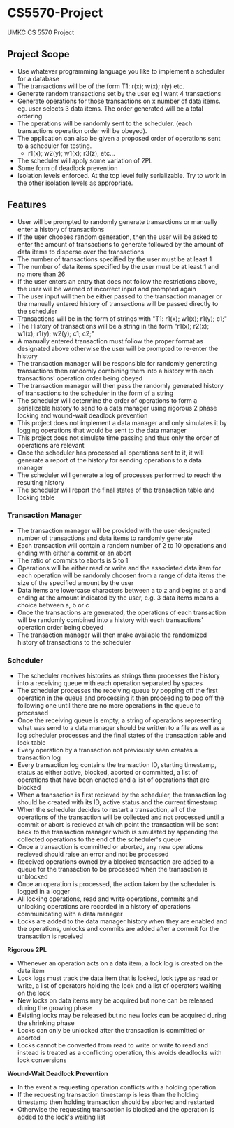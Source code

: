 # CS5570-Project
UMKC CS 5570 Project

## Project Scope
- Use whatever programming language you like to implement a scheduler for a database
- The transactions will be of the form T1: r(x); w(x); r(y) etc.
- Generate random transactions set by the user eg I want 4 transactions
- Generate operations for those transactions on x number of data items. eg. user selects 3 data items. The order generated will be a total ordering
- The operations will be randomly sent to the scheduler. (each transactions operation order will be obeyed). 
- The application can also be given a proposed order of operations sent to a scheduler for testing.
    - r1(x); w2(y); w1(x); r3(z), etc...
- The scheduler will apply some variation of 2PL
- Some form of deadlock prevention
- Isolation levels enforced.  At the top level fully serializable.  Try to work in the other isolation levels as appropriate.

## Features
  - User will be prompted to randomly generate transactions or manually enter a history of transactions
  - If the user chooses random generation, then the user will be asked to enter the amount of transactions to generate followed by the amount of data items to disperse over the transactions
  - The number of transactions specified by the user must be at least 1
  - The number of data items specified by the user must be at least 1 and no more than 26
  - If the user enters an entry that does not follow the restrictions above, the user will be warned of incorrect input and prompted again
  - The user input will then be either passed to the transaction manager or the manually entered history of transactions will be passed directly to the scheduler
  - Transactions will be in the form of strings with "T1: r1(x); w1(x); r1(y); c1;"
  - The History of transactions will be a string in the form "r1(x); r2(x); w1(x); r1(y); w2(y); c1; c2;"
  - A manually entered transaction must follow the proper format as designated above otherwise the user will be prompted to re-enter the history
  - The transaction manager will be responsible for randomly generating transactions then randomly combining them into a history with each transactions' operation order being obeyed
  - The transaction manager will then pass the randomly generated history of transactions to the scheduler in the form of a string
  - The scheduler will determine the order of operations to form a serializable history to send to a data manager using rigorous 2 phase locking and wound-wait deadlock prevention
  - This project does not implement a data manager and only simulates it by logging operations that would be sent to the data manager
  - This project does not simulate time passing and thus only the order of operations are relevant
  - Once the scheduler has processed all operations sent to it, it will generate a report of the history for sending operations to a data manager
  - The scheduler will generate a log of processes performed to reach the resulting history
  - The scheduler will report the final states of the transaction table and locking table
  
### Transaction Manager
  - The transaction manager will be provided with the user designated number of transactions and data items to randomly generate
  - Each transaction will contain a random number of 2 to 10 operations and ending with either a commit or an abort
  - The ratio of commits to aborts is 5 to 1
  - Operations will be either read or write and the associated data item for each operation will be randomly choosen from a range of data items the size of the specified amount     by the user
  - Data items are lowercase characters between a to z and begins at a and ending at the amount indicated by the user, e.g. 3 data items means a choice between a, b or c
  - Once the transactions are generated, the operations of each transaction will be randomly combined into a history with each transactions' operation order being obeyed
  - The transaction manager will then make available the randomized history of transactions to the scheduler 

### Scheduler
  - The scheduler receives histories as strings then processes the history into a receiving queue with each operation separated by spaces
  - The scheduler processes the receiving queue by popping off the first operation in the queue and processing it then proceeding to pop off the following one until there are no more operations in the queue to processed
  - Once the receiving queue is empty, a string of operations representing what was send to a data manager should be written to a file as well as a log scheduler processes and the final states of the transaction table and lock table
  - Every operation by a transaction not previously seen creates a transaction log
  - Every transaction log contains the transaction ID, starting timestamp, status as either active, blocked, aborted or committed, a list of operations that have been enacted and a list of operations that are blocked
  - When a transaction is first recieved by the scheduler, the transaction log should be created with its ID, active status and the current timestamp
  - When the scheduler decides to restart a transaction, all of the operations of the transaction will be collected and not processed until a commit or abort is recieved at which point the transaction will be sent back to the transaction manager which is simulated by appending the collected operations to the end of the scheduler's queue
  - Once a transaction is committed or aborted, any new operations recieved should raise an error and not be processed
  - Received operations owned by a blocked transaction are added to a queue for the transaction to be processed when the transaction is unblocked
  - Once an operation is processed, the action taken by the scheduler is logged in a logger
  - All locking operations, read and write operations, commits and unlocking operations are recorded in a history of operations communicating with a data manager
  - Locks are added to the data manager history when they are enabled and the operations, unlocks and commits are added after a commit for the transaction is received

**Rigorous 2PL**
  - Whenever an operation acts on a data item, a lock log is created on the data item
  - Lock logs must track the data item that is locked, lock type as read or write, a list of operators holding the lock and a list of operators waiting on the lock
  - New locks on data items may be acquired but none can be released during the growing phase
  - Existing locks may be released but no new locks can be acquired during the shrinking phase
  - Locks can only be unlocked after the transaction is committed or aborted
  - Locks cannot be converted from read to write or write to read and instead is treated as a conflicting operation, this avoids deadlocks with lock conversions 
 
**Wound-Wait Deadlock Prevention**
  - In the event a requesting operation conflicts with a holding operation
  - If the requesting transaction timestamp is less than the holding timestamp then holding transaction should be aborted and restarted
  - Otherwise the requesting transaction is blocked and the operation is added to the lock's waiting list
